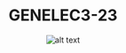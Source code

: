 <h1 align="center">GENELEC3-23</h1>

<p align="center">
  <img src="https://www.geso.ch/wp-content/uploads/2016/12/Logo-ETML-new-2021.jpg" alt="alt text" />
</p>
